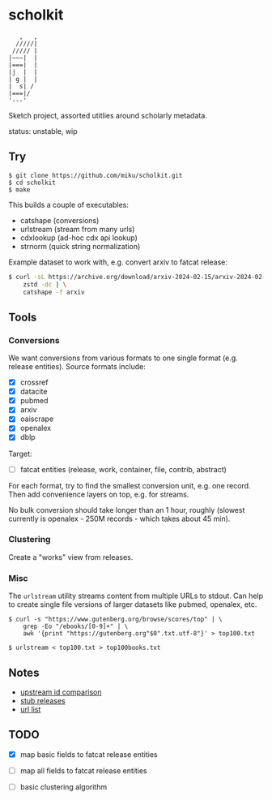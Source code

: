 # scholkit

```
   ,   ,
  /////|
 ///// |
|~~~|  |
|===|  |
|j  |  |
| g |  |
|  s| /
|===|/
'---'
```

Sketch project, assorted utitlies around scholarly metadata.

status: unstable, wip

## Try

```
$ git clone https://github.com/miku/scholkit.git
$ cd scholkit
$ make
```

This builds a couple of executables:

* catshape (conversions)
* urlstream (stream from many urls)
* cdxlookup (ad-hoc cdx api lookup)
* strnorm (quick string normalization)

Example dataset to work with, e.g. convert arxiv to fatcat release:

```sh
$ curl -sL https://archive.org/download/arxiv-2024-02-15/arxiv-2024-02-15.xml.zst | \
    zstd -dc | \
    catshape -f arxiv
```

## Tools

### Conversions

We want conversions from various formats to one single format (e.g. release
entities). Source formats include:

* [x] crossref
* [x] datacite
* [x] pubmed
* [x] arxiv
* [x] oaiscrape
* [x] openalex
* [x] dblp

Target:

* [ ] fatcat entities (release, work, container, file, contrib, abstract)

For each format, try to find the smallest conversion unit, e.g. one record.
Then add convenience layers on top, e.g. for streams.

No bulk conversion should take longer than an 1 hour, roughly (slowest
currently is openalex - 250M records - which takes about 45 min).

### Clustering

Create a "works" view from releases.

### Misc

The `urlstream` utility streams content from multiple URLs to stdout. Can help
to create single file versions of larger datasets like pubmed, openalex, etc.

```
$ curl -s "https://www.gutenberg.org/browse/scores/top" | \
    grep -Eo "/ebooks/[0-9]+" | \
    awk '{print "https://gutenberg.org"$0".txt.utf-8"}' > top100.txt

$ urlstream < top100.txt > top100books.txt
```

## Notes

* [upstream id comparison](notes/2024-02-09-upstream-ids.md)
* [stub releases](notes/2024-03-15-first-stub-releases.md)
* [url list](notes/2024-03-27-url-list.md)

## TODO

* [x] map basic fields to fatcat release entities
* [ ] map all fields to fatcat release entities
* [ ] basic clustering algorithm

